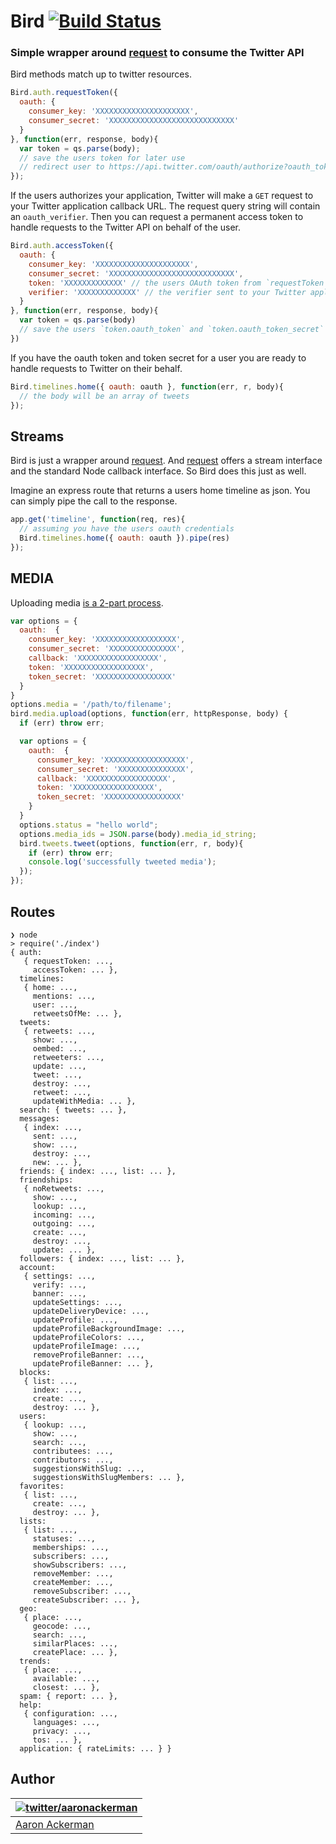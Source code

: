 # Bird [![Build Status](https://travis-ci.org/aackerman/bird.png?branch=master)](https://travis-ci.org/aackerman/bird)

### Simple wrapper around [request](https://github.com/mikeal/request) to consume the Twitter API

Bird methods match up to twitter resources.

```js
Bird.auth.requestToken({
  oauth: {
    consumer_key: 'XXXXXXXXXXXXXXXXXXXXX',
    consumer_secret: 'XXXXXXXXXXXXXXXXXXXXXXXXXXXX'
  }
}, function(err, response, body){
  var token = qs.parse(body);
  // save the users token for later use
  // redirect user to https://api.twitter.com/oauth/authorize?oauth_token= + token.oauth_token
});
```

If the users authorizes your application, Twitter will make a `GET` request to your Twitter application callback URL. The request query string will contain an `oauth_verifier`. Then you can request a permanent access token to handle requests to the Twitter API on behalf of the user.

```js
Bird.auth.accessToken({
  oauth: {
    consumer_key: 'XXXXXXXXXXXXXXXXXXXXX',
    consumer_secret: 'XXXXXXXXXXXXXXXXXXXXXXXXXXXX',
    token: 'XXXXXXXXXXXXX' // the users OAuth token from `requestToken`
    verifier: 'XXXXXXXXXXXXX' // the verifier sent to your Twitter application callback route
  }
}, function(err, response, body){
  var token = qs.parse(body)
  // save the users `token.oauth_token` and `token.oauth_token_secret` here
})
```

If you have the oauth token and token secret for a user you are ready to handle requests to Twitter on their behalf.

```js
Bird.timelines.home({ oauth: oauth }, function(err, r, body){
  // the body will be an array of tweets
});
```

## Streams

Bird is just a wrapper around [request](https://github.com/mikeal/request). And [request](https://github.com/mikeal/request) offers a stream interface and the standard Node callback interface. So Bird does this just as well.

Imagine an express route that returns a users home timeline as json. You can simply pipe the call to the response.

```js
app.get('timeline', function(req, res){
  // assuming you have the users oauth credentials
  Bird.timelines.home({ oauth: oauth }).pipe(res)
});
```

## MEDIA

Uploading media [is a 2-part process](https://dev.twitter.com/rest/public/uploading-media-multiple-photos).  

```js
var options = { 
  oauth:  { 
    consumer_key: 'XXXXXXXXXXXXXXXXXX',
    consumer_secret: 'XXXXXXXXXXXXXXX',
    callback: 'XXXXXXXXXXXXXXXXXX',
    token: 'XXXXXXXXXXXXXXXXXX',
    token_secret: 'XXXXXXXXXXXXXXXXX' 
  }
}
options.media = '/path/to/filename';
bird.media.upload(options, function(err, httpResponse, body) {
  if (err) throw err; 

  var options = { 
    oauth:  { 
      consumer_key: 'XXXXXXXXXXXXXXXXXX',
      consumer_secret: 'XXXXXXXXXXXXXXX',
      callback: 'XXXXXXXXXXXXXXXXXX',
      token: 'XXXXXXXXXXXXXXXXXX',
      token_secret: 'XXXXXXXXXXXXXXXXX' 
    }
  }
  options.status = "hello world";
  options.media_ids = JSON.parse(body).media_id_string; 
  bird.tweets.tweet(options, function(err, r, body){
    if (err) throw err;
    console.log('successfully tweeted media');
  });
});
```




## Routes

```
❯ node
> require('./index')
{ auth:
   { requestToken: ...,
     accessToken: ... },
  timelines:
   { home: ...,
     mentions: ...,
     user: ...,
     retweetsOfMe: ... },
  tweets:
   { retweets: ...,
     show: ...,
     oembed: ...,
     retweeters: ...,
     update: ...,
     tweet: ...,
     destroy: ...,
     retweet: ...,
     updateWithMedia: ... },
  search: { tweets: ... },
  messages:
   { index: ...,
     sent: ...,
     show: ...,
     destroy: ...,
     new: ... },
  friends: { index: ..., list: ... },
  friendships:
   { noRetweets: ...,
     show: ...,
     lookup: ...,
     incoming: ...,
     outgoing: ...,
     create: ...,
     destroy: ...,
     update: ... },
  followers: { index: ..., list: ... },
  account:
   { settings: ...,
     verify: ...,
     banner: ...,
     updateSettings: ...,
     updateDeliveryDevice: ...,
     updateProfile: ...,
     updateProfileBackgroundImage: ...,
     updateProfileColors: ...,
     updateProfileImage: ...,
     removeProfileBanner: ...,
     updateProfileBanner: ... },
  blocks:
   { list: ...,
     index: ...,
     create: ...,
     destroy: ... },
  users:
   { lookup: ...,
     show: ...,
     search: ...,
     contributees: ...,
     contributors: ...,
     suggestionsWithSlug: ...,
     suggestionsWithSlugMembers: ... },
  favorites:
   { list: ...,
     create: ...,
     destroy: ... },
  lists:
   { list: ...,
     statuses: ...,
     memberships: ...,
     subscribers: ...,
     showSubscribers: ...,
     removeMember: ...,
     createMember: ...,
     removeSubscriber: ...,
     createSubscriber: ... },
  geo:
   { place: ...,
     geocode: ...,
     search: ...,
     similarPlaces: ...,
     createPlace: ... },
  trends:
   { place: ...,
     available: ...,
     closest: ... },
  spam: { report: ... },
  help:
   { configuration: ...,
     languages: ...,
     privacy: ...,
     tos: ... },
  application: { rateLimits: ... } }
```

## Author

| [![twitter/_aaronackerman_](http://gravatar.com/avatar/c73ff9c7e654647b2b339d9e08b52143?s=70)](http://twitter.com/_aaronackerman_ "Follow @_aaronackerman_ on Twitter") |
|---|
| [Aaron Ackerman](https://twitter.com/_aaronackerman_) |
